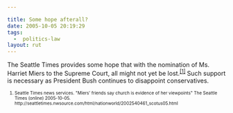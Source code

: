 ```yaml
---

title: Some hope afterall?
date: 2005-10-05 20:19:29
tags:
  -  politics-law
layout: rut
---
```


<p>The Seattle Times provides some hope that with the nomination of Ms. Harriet Miers to the Supreme Court, all might not yet be lost.<sup><a href="http://seattletimes.nwsource.com/html/nationworld/2002540461_scotus05.html">[1]</a></sup> Such support is necessary as President Bush continues to disappoint conservatives.</p>  <font size="-2"> <ol> <li>Seattle Times news services.  "Miers' friends say church is evidence of her viewpoints" The Seattle Times (online) 2005-10-05. http://seattletimes.nwsource.com/html/nationworld/2002540461_scotus05.html </li> </ol> </font>

